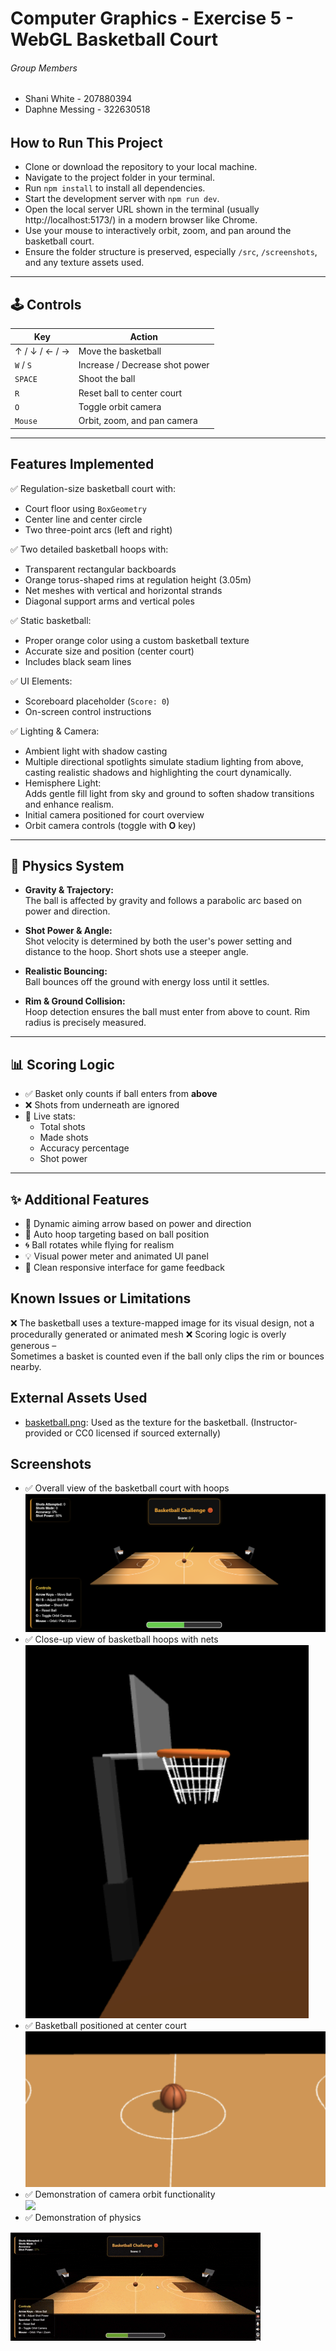 # Computer Graphics - Exercise 5 - WebGL Basketball Court

###### Group Members ############

- Shani White - 207880394   
- Daphne Messing - 322630518

###### ######################

## How to Run This Project

- Clone or download the repository to your local machine.
- Navigate to the project folder in your terminal.
- Run `npm install` to install all dependencies.
- Start the development server with `npm run dev`.
- Open the local server URL shown in the terminal (usually http://localhost:5173/) in a modern browser like Chrome.
- Use your mouse to interactively orbit, zoom, and pan around the basketball court.
- Ensure the folder structure is preserved, especially `/src`, `/screenshots`, and any texture assets used.

---

## 🕹️ Controls

| Key           | Action                          |
|---------------|---------------------------------|
| ↑ / ↓ / ← / → | Move the basketball             |
| `W` / `S`     | Increase / Decrease shot power  |
| `SPACE`       | Shoot the ball                  |
| `R`           | Reset ball to center court      |
| `O`           | Toggle orbit camera             |
| `Mouse`       | Orbit, zoom, and pan camera     |

---

## Features Implemented

✅ Regulation-size basketball court with:
- Court floor using `BoxGeometry`
- Center line and center circle
- Two three-point arcs (left and right)

✅ Two detailed basketball hoops with:
- Transparent rectangular backboards
- Orange torus-shaped rims at regulation height (3.05m)
- Net meshes with vertical and horizontal strands
- Diagonal support arms and vertical poles

✅ Static basketball:
- Proper orange color using a custom basketball texture
- Accurate size and position (center court)
- Includes black seam lines

✅ UI Elements:
- Scoreboard placeholder (`Score: 0`)
- On-screen control instructions

✅ Lighting & Camera:
- Ambient light with shadow casting
- Multiple directional spotlights simulate stadium lighting from above, casting realistic shadows and highlighting the court dynamically.
- Hemisphere Light:  
  Adds gentle fill light from sky and ground to soften shadow transitions and enhance realism.
- Initial camera positioned for court overview
- Orbit camera controls (toggle with **O** key)

---

## 🧠 Physics System

- **Gravity & Trajectory:**  
  The ball is affected by gravity and follows a parabolic arc based on power and direction.

- **Shot Power & Angle:**  
  Shot velocity is determined by both the user's power setting and distance to the hoop. Short shots use a steeper angle.

- **Realistic Bouncing:**  
  Ball bounces off the ground with energy loss until it settles.

- **Rim & Ground Collision:**  
  Hoop detection ensures the ball must enter from above to count. Rim radius is precisely measured.

---

## 📊 Scoring Logic

- ✅ Basket only counts if ball enters from **above**
- ❌ Shots from underneath are ignored
- 🧮 Live stats:  
  - Total shots  
  - Made shots  
  - Accuracy percentage  
  - Shot power

---

## ✨ Additional Features

- 🎯 Dynamic aiming arrow based on power and direction
- 🔁 Auto hoop targeting based on ball position
- 🌀 Ball rotates while flying for realism
- 💡 Visual power meter and animated UI panel
- 🎨 Clean responsive interface for game feedback

## Known Issues or Limitations
❌ The basketball uses a texture-mapped image for its visual design, not a procedurally generated or animated mesh
❌ Scoring logic is overly generous –  
Sometimes a basket is counted even if the ball only clips the rim or bounces nearby.  

## External Assets Used

- [basketball.png](./src/textures/basketball.png): Used as the texture for the basketball. (Instructor-provided or CC0 licensed if sourced externally)

## Screenshots
- ✅ Overall view of the basketball court with hoops  
![](screenshots/full_court.png)
- ✅ Close-up view of basketball hoops with nets 
![](screenshots/hoops.png)
- ✅ Basketball positioned at center court  
![](screenshots/basketball.png)
- ✅ Demonstration of camera orbit functionality  
![](screenshots/orbit_demo.gif)
- ✅ Demonstration of physics

![](screenshots/physics.gif)